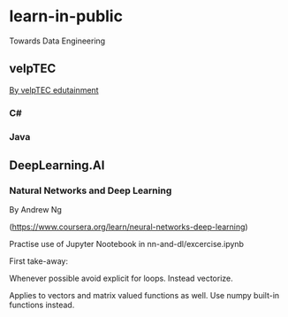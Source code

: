 # learn-in-public
Towards Data Engineering


## velpTEC 
[By velpTEC edutainment](https://velptec.de/)

### C#

### Java



## DeepLearning.AI

### Natural Networks and Deep Learning

By Andrew Ng

(https://www.coursera.org/learn/neural-networks-deep-learning)


Practise use of Jupyter Nootebook in nn-and-dl/excercise.ipynb

First take-away: 

Whenever possible avoid explicit for loops. Instead vectorize.

Applies to vectors and matrix valued functions as well. Use numpy built-in functions instead.

